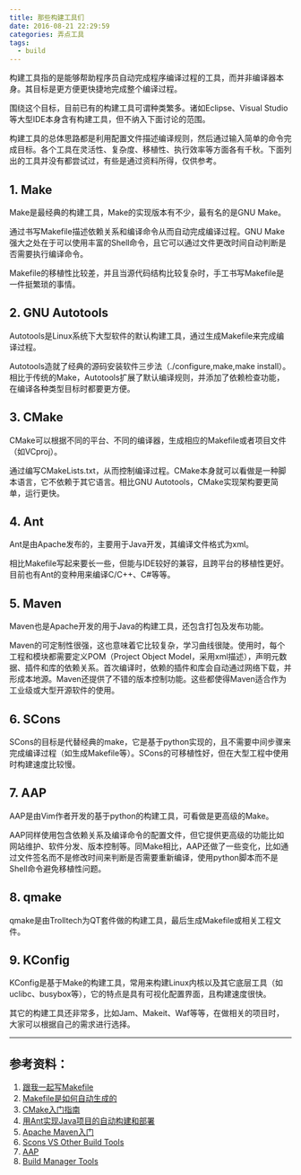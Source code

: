 ```yaml
---
title: 那些构建工具们
date: 2016-08-21 22:29:59
categories: 弄点工具
tags:
  - build
---
```


构建工具指的是能够帮助程序员自动完成程序编译过程的工具，而并非编译器本身。其目标是更方便更快捷地完成整个编译过程。

围绕这个目标，目前已有的构建工具可谓种类繁多。诸如Eclipse、Visual Studio等大型IDE本身含有构建工具，但不纳入下面讨论的范围。

构建工具的总体思路都是利用配置文件描述编译规则，然后通过输入简单的命令完成目标。各个工具在灵活性、复杂度、移植性、执行效率等方面各有千秋。下面列出的工具并没有都尝试过，有些是通过资料所得，仅供参考。

<!-- more -->

## 1. Make
Make是最经典的构建工具，Make的实现版本有不少，最有名的是GNU Make。

通过书写Makefile描述依赖关系和编译命令从而自动完成编译过程。GNU Make强大之处在于可以使用丰富的Shell命令，且它可以通过文件更改时间自动判断是否需要执行编译命令。

Makefile的移植性比较差，并且当源代码结构比较复杂时，手工书写Makefile是一件挺繁琐的事情。

## 2. GNU Autotools
Autotools是Linux系统下大型软件的默认构建工具，通过生成Makefile来完成编译过程。

Autotools造就了经典的源码安装软件三步法（./configure,make,make install）。相比于传统的Make，Autotools扩展了默认编译规则，并添加了依赖检查功能，在编译各种类型目标时都要更方便。

## 3. CMake
CMake可以根据不同的平台、不同的编译器，生成相应的Makefile或者项目文件（如VCproj）。

通过编写CMakeLists.txt，从而控制编译过程。CMake本身就可以看做是一种脚本语言，它不依赖于其它语言。相比GNU Autotools，CMake实现架构要更简单，运行更快。

## 4. Ant
Ant是由Apache发布的，主要用于Java开发，其编译文件格式为xml。

相比Makefile写起来要长一些，但能与IDE较好的兼容，且跨平台的移植性更好。目前也有Ant的变种用来编译C/C++、C#等等。

## 5. Maven
Maven也是Apache开发的用于Java的构建工具，还包含打包及发布功能。

Maven的可定制性很强，这也意味着它比较复杂，学习曲线很陡。使用时，每个工程和模块都需要定义POM（Project Object Model，采用xml描述），声明元数据、插件和库的依赖关系。首次编译时，依赖的插件和库会自动通过网络下载，并形成本地源。Maven还提供了不错的版本控制功能。这些都使得Maven适合作为工业级或大型开源软件的使用。

## 6. SCons
SCons的目标是代替经典的make，它是基于python实现的，且不需要中间步骤来完成编译过程（如生成Makefile等）。SCons的可移植性好，但在大型工程中使用时构建速度比较慢。

## 7. AAP
AAP是由Vim作者开发的基于python的构建工具，可看做是更高级的Make。

AAP同样使用包含依赖关系及编译命令的配置文件，但它提供更高级的功能比如网站维护、软件分发、版本控制等。同Make相比，AAP还做了一些变化，比如通过文件签名而不是修改时间来判断是否需要重新编译，使用python脚本而不是Shell命令避免移植性问题。

## 8. qmake
qmake是由Trolltech为QT套件做的构建工具，最后生成Makefile或相关工程文件。

## 9. KConfig
KConfig是基于Make的构建工具，常用来构建Linux内核以及其它底层工具（如uclibc、busybox等），它的特点是具有可视化配置界面，且构建速度很快。

其它的构建工具还非常多，比如Jam、Makeit、Waf等等，在做相关的项目时，大家可以根据自己的需求进行选择。

--------------
## 参考资料：

1. [跟我一起写Makefile](http://www.chinaunix.net/old_jh/23/408225.html)
2. [Makefile是如何自动生成的](http://blog.chinaunix.net/uid-20544507-id-3494422.html)
3. [CMake入门指南](http://www.cnblogs.com/sinojelly/archive/2010/05/22/1741337.html) 
4. [用Ant实现Java项目的自动构建和部署](http://tech.it168.com/j/2007-11-09/200711091344781.shtml)
5. [Apache Maven入门](http://www.oracle.com/technetwork/cn/community/java/apache-maven-getting-started-1-406235-zhs.html)
6. [Scons VS Other Build Tools](http://www.scons.org/wiki/SconsVsOtherBuildTools)
7. [AAP](http://www.a-a-p.org/) 
8. [Build Manager Tools](http://www.dmoz.org/Computers/Software/Build_Management/Build_Manager_Tools/) 



